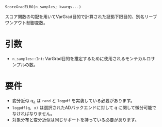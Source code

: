 ```
ScoreGradELBO(n_samples; kwargs...)
```

スコア関数の勾配を用いてVarGrad目的で計算された証拠下限目的、別名リーブワンアウト制御変数。

# 引数

  * `n_samples::Int`: VarGrad目的を推定するために使用されるモンテカルロサンプルの数。

# 要件

  * 変分近似 $q_{\lambda}$ は `rand` と `logpdf` を実装している必要があります。
  * `logpdf(q, x)` は選択されたADバックエンドに対して $q$ に関して微分可能でなければなりません。
  * 対象分布と変分近似は同じサポートを持っている必要があります。
